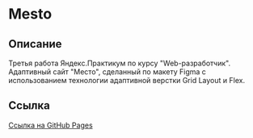 # Mesto
## Описание
Третья работа Яндекс.Практикум по курсу "Web-разработчик".
Адаптивный сайт "Место", сделанный по макету Figma с использованием технологии адаптивной верстки Grid Layout и Flex.

## Ссылка
[Ссылка на GitHub Pages](https://alexxxrnd.github.io/mesto/)